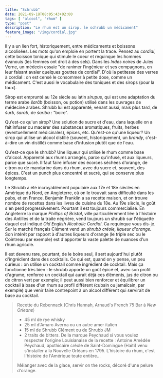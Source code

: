 ```yaml
---
title: "Schrubb"
date: 2021-09-18T08:05:43+02:00
tags: [ "alcool", "rhum" ]
type: "post"
description: "Le rhum est un sirop, le schrubb un médicament"
feature_image: "/img/cordial.jpg"
---
```


Il y a un lien fort, historiquement, entre médicaments et boissons alcoolisées. Les mots qu'on emploie en portent la trace. Pensez au _cordial_, cette boisson tonique qui stimule le coeur et requinque les hommes évanouis (les femmes ont droit à des sels).<!--more--> Dans les _Indes noires_ de Jules Verne, un médecin essaie "de ranimer l’ingénieur et ses compagnons, en leur faisant avaler quelques gouttes de cordial". D'où la petitesse des verres à cordial : on est censé le consommer à petite dose, comme un médicament. C'est aussi le vocabulaire des toniques et des sirops (pour la toux).

Sirop est emprunté au 12e siècle au latin _sirupus_, qui est une adaptation du terme arabe _šarāb_ (boisson, ou potion) utilisé dans les ouvrages de médecine arabes. Shrubb lui est apparenté, venant aussi, mais plus tard, de _šurb_, _šarāb_, de _šariba_ : "boire".

Qu'est-ce qu'un sirop? Une solution de sucre et d'eau, dans laquelle on a fait infuser ou macérer des substances aromatiques, fruits, herbes (éventuellement médicinales), épices, etc. Qu'est-ce qu'une liqueur? Un sirop qui utilise un alcool distillé (souvent, historiquement, un _brandy_, c'est-à-dire un vin distillé) comme base d'infusion plutôt que de l'eau.

Qu'est-ce que le shrubb? Une liqueur qui utilise le rhum comme base d'alcool. Apparenté aux rhums arrangés, parce qu'infusé, et aux liqueurs, parce que sucré. Il faut faire infuser des écorces séchées d'orange, de citron ou de mandarine dans du rhum, avec du sucre et, souvent, des épices. C'est un punch plus concentré et sucré, qui se conserve plus longtemps.

Le Shrubb a été incroyablement populaire aux 17e et 18e siècles en Amérique du Nord, en Angleterre, où on le trouvait sans difficulté dans les pubs, et en France. Benjamin Franklin a sa recette maison, et on trouve nombre de recettes dans les livres de cuisine du 18e. Au 19e siècle, le goût s'en perd progressivement. Pourtant il est toujours commercialisé. En Angleterre la marque _Phillips of Bristol_, ville particulièrement liée à l'histoire des Antilles et de la traite négrière, vend toujours un shrubb sur l'étiquette duquel est indiqué _Old English Alcoholic Cordial_. Ca requinque vous dis-je. Sur le marché français Clément vend un _shrubb créole, liqueur d'orange_. Son intérêt par rapport à d'autres liqueurs d'orange (le triple sec ou le Cointreau par exemple) est d'apporter la vaste palette de nuances d'un rhum agricole.

Il est devenu rare, pourtant, de le boire seul, il sert aujourd'hui plutôt d'ingrédient dans des cocktails. Ce qui est, quand on y pense, un peu curieux : on utilise un cocktail comme ingrédient de cocktail. Mais ça fonctionne très bien : le shrubb apporte un goût épicé et, avec son profil d'agrume, renforce un cocktail qui aurait déjà ces éléments, jus de citron ou de citron vert par exemple; il peut aussi bien renforcer et équilibrer un cocktail à base d'un rhum au profil différent (cubain ou jamaïcain, par exemple) que venir faire contrepoint à un alcool différent qui servirait de base au cocktail.

> Recette du Rebennack (Chris Hannah, Arnaud's French 75 Bar à _New Orleans_)
>
>  - 45 ml de rye whisky
>  - 25 ml d'Amaro Averna ou un autre amer italien
>  - 15 ml de Shrubb Clément ou de Shrubb JM
>  - 2 traits de bitters. De la marque Peychaud si vous voulez respecter l'origine Louisianaise de la recette : Antoine Amédée Peychaud, apothicaire créole de Saint-Domingue (Haïti) venu s'installer à la Nouvelle Orléans en 1795. L'histoire du rhum, c'est l'histoire de l'Amérique toute entière...
> 
> Mélanger avec de la glace, servir on the rocks, décoré d'une pelure d'orange.
